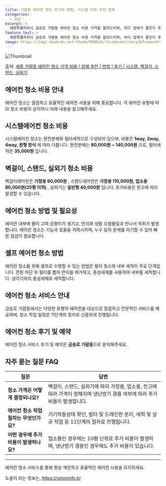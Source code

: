 ```yaml
---
title: 가람동 에어컨 청소 후기와 방법, 시스템 비용 추천 업체
categories:
  - 일상
excerpt: >
  세종특별자치시 금송로 가람동 에어컨 청소 비용 가격을 알려드리며, 어디 업체가 좋은지 후기를 통해 알아보겠습니다. 현재 글에서는 시스템, 벽걸이, 스탠드, 실외기 각각에 대해 청소 비용이 나와 있으니 참고하시면 되겠습니다. 에어컨 분해 청소 방법 보기 👈 클릭셀프 에어컨 청소 방법 보기👈 클릭금송로 가람동 에어컨 청소 비용시스템에어컨 방식클리닝방식금액1way 방식에어컨 완전분해80,000원1way 방식에어컨 필터세척35,000원2way 방식에어컨 완전분해90,000원2way 방식에어컨 필터세척35,000원4way 방식에어컨 완전분해120,000원4way 방식에어컨 필터세척35,000원원형방식에어컨 완전분해140,000원원형방식에어컨 필터세척35,000원에어컨 청소 견적 샘플 보기 👈 클릭에어컨 냄새의 원..
feature_text: >
  세종특별자치시 금송로 가람동 에어컨 청소 비용 가격을 알려드리며, 어디 업체가 좋은지 후기를 통해 알아보겠습니다. 현재 글에서는 시스템, 벽걸이, 스탠드, 실외기 각각에 대해 청소 비용이 나와 있으니 참고하시면 되겠습니다. 에어컨 분해 청소 방법 보기 👈 클릭셀프 에어컨 청소 방법 보기👈 클릭금송로 가람동 에어컨 청소 비용시스템에어컨 방식클리닝방식금액1way 방식에어컨 완전분해80,000원1way 방식에어컨 필터세척35,000원2way 방식에어컨 완전분해90,000원2way 방식에어컨 필터세척35,000원4way 방식에어컨 완전분해120,000원4way 방식에어컨 필터세척35,000원원형방식에어컨 완전분해140,000원원형방식에어컨 필터세척35,000원에어컨 청소 견적 샘플 보기 👈 클릭에어컨 냄새의 원..
image: https://img1.daumcdn.net/thumb/R800x0/?scode=mtistory2&fname=https%3A%2F%2Fblog.kakaocdn.net%2Fdn%2FbBWVTj%2FbtsHvZTmpKd%2Fa7JVuypwPN47fF7XbqOhzk%2Fimg.webp
---
```


![Thumbnail](https://img1.daumcdn.net/thumb/R800x0/?scode=mtistory2&fname=https%3A%2F%2Fblog.kakaocdn.net%2Fdn%2FbBWVTj%2FbtsHvZTmpKd%2Fa7JVuypwPN47fF7XbqOhzk%2Fimg.webp)

<p>출처: <a href="https://onioninfo.kr/entry/%EC%84%B8%EC%A2%85-%EA%B0%80%EB%9E%8C%EB%8F%99-%EC%97%90%EC%96%B4%EC%BB%A8-%EC%B2%AD%EC%86%8C-%EA%B0%80%EA%B2%A9-%EB%B9%84%EC%9A%A9-%EC%97%85%EC%B2%B4-%EC%B6%94%EC%B2%9C-%EB%B0%A9%EB%B2%95-%ED%9B%84%EA%B8%B0-%EC%8B%9C%EC%8A%A4%ED%85%9C-%EB%B2%BD%EA%B1%B8%EC%9D%B4-%EC%8A%A4%ED%83%A0%EB%93%9C-%EC%8B%A4%EC%99%B8%EA%B8%B0" rel="dofollow">세종 가람동 에어컨 청소 가격 비용 | 업체 추천 | 방법 | 후기 | 시스템, 벽걸이, 스탠드, 실외기</a> </p>

## 에어컨 청소 비용 안내

에어컨 청소는 깔끔하고 효율적인 에어컨 사용을 위해 중요합니다. 각 에어컨 유형에 따라 청소 비용이 상이하니 아래 내용을 참고해주세요.

## 시스템에어컨 청소 비용

시스템에어컨 청소는 완전분해와 필터세척으로 구성되어 있으며, 비용은 **1way, 2way, 4way, 원형 방식** 에 따라 다릅니다.
완전분해는 **80,000원 ~ 140,000원** 으로, 필터세척은 **35,000원** 입니다.

## 벽걸이, 스탠드, 실외기 청소 비용

벽걸이에어컨은 **가정용 60,000원** , 스탠드에어컨은 **가정용 110,000원, 업소용 80,000원(25평 이하)** , 실외기는
**일반형 40,000원** 입니다. 추가비용은 천고에 따라 발생할 수 있습니다.

## 에어컨 청소 방법 및 필요성

에어컨 내부에 물이 고여 곰팡이가 생기고, 먼지와 생활 오염물질과 만나서 악취가 발생합니다. 에어컨 청소는 기능과 효율을 저하시키며, 누수
등의 문제를 야기할 수 있어 빠른 점검이 필요합니다.

## **셀프 에어컨 청소 방법**

에어컨 청소를 위해 셀프로 수행할 수 있는 방법은 필터 청소와 내부 세척이 주요 단계입니다. 전원 차단 후 필터를 뽑아 먼지를 제거하고,
중성세제를 사용하여 내부를 세척합니다. 냉각기까지 중성세제로 세척합니다.

## **에어컨 청소 서비스 안내**

금송로 가람동에서는 다양한 유형의 에어컨을 대상으로 깔끔하고 전문적인 서비스를 제공하며, 청소 작업 일정은 11단계의 절차로 신중하게
진행됩니다.

## 에어컨 청소 후기 및 예약

에어컨 청소 서비스 후기 및 예약은 **금송로 가람동**으로 문의해주세요.

## 자주 묻는 질문 FAQ

질문 | 답변  
---|---  
**청소 가격은 어떻게 결정되나요?** | 벽걸이, 스탠드, 실외기에 따라 가정용, 업소용, 천고에 따라 가격이 정해지며 냉난방기 겸용 여부에 따라 추가 비용이 발생합니다.  
**에어컨 청소 작업 절차는 무엇인가요?** | 기기작동상태 확인, 필터 및 드레인판 분리, 세척 및 살균 작업 등 11단계의 절차로 진행됩니다.  
**어떤 경우에 추가 비용이 발생하나요?** | 업소용인 경우에는 10평 단위로 추가 비용이 발생하며, 냉난방기 겸용인 경우에도 추가 비용이 있습니다.  
  
* * *

에어컨 청소 서비스를 통해 항상 깨끗하고 효율적인 에어컨 사용을 유지하세요.

 

도움이 되는 정보는, <a href="https://onioninfo.kr" rel="dofollow">https://onioninfo.kr</a>


